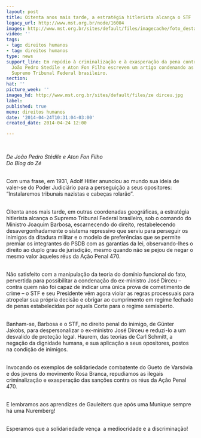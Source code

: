 ```yaml
---
layout: post
title: Oitenta anos mais tarde, a estratégia hitlerista alcança o STF
legacy_url: http://www.mst.org.br/node/16004
images: http://www.mst.org.br/sites/default/files/imagecache/foto_destaque/ze dirceu.jpg
video: ''
tags:
- tag: direitos humanos
- tag: direitos humanos
type: news
support_line: Em repúdio à criminalização e à exasperação da pena contra José Dirceu,
  João Pedro Stedile e Aton Fon Filho escrevem um artigo condenando as atitudes do
  Supremo Tribunal Federal brasileiro.
section: 
hat: ''
picture_week: ''
images_hd: http://www.mst.org.br/sites/default/files/ze dirceu.jpg
label: 
published: true
menu: direitos humanos
date: '2014-04-24T10:31:04-03:00'
created_date: 2014-04-24 12:00

---
```

<p><em><br></em></p><p><em>De João Pedro Stédile e Aton Fon Filho<br>Do Blog do Zé</em></p><p><br>Com uma frase, em 1931, Adolf Hitler anunciou ao mundo sua ideia de valer-se do Poder Judiciário para a perseguição a seus opositores: “Instalaremos tribunais nazistas e cabeças rolarão”.</p><p><br>Oitenta anos mais tarde, em outras coordenadas geográficas, a estratégia hitlerista alcança o Supremo Tribunal Federal brasileiro, sob o comando do Ministro Joaquim Barbosa, escarnecendo do direito, restabelecendo desavergonhadamente o sistema repressivo que serviu para perseguir os inimigos da ditadura militar e o modelo de preferências que se permite premiar os integrantes do PSDB com as garantias da lei, observando-lhes o direito ao duplo grau de jurisdição, mesmo quando não se pejou de negar o mesmo valor àqueles réus da Ação Penal 470.</p><p><br>Não satisfeito com a manipulação da teoria do domínio funcional do fato, pervertida para possibilitar a condenação do ex-ministro José Dirceu – contra quem não foi capaz de indicar uma única prova de cometimento de crime – o STF e seu Presidente vêm agora violar as regras processuais para atropelar sua própria decisão e obrigar ao cumprimento em regime fechado de penas estabelecidas por aquela Corte para o regime semiaberto.</p><p><br>Banham-se, Barbosa e o STF, no direito penal do inimigo, de Günter Jakobs, para despersonalizar o ex-ministro José Dirceu e reduzi-lo a um desvalido de proteção legal. Haurem, das teorias de Carl Schmitt, a negação da dignidade humana, e sua aplicação a seus opositores, postos na condição de inimigos.</p><p><br>Invocando os exemplos de solidariedade combatente do Gueto de Varsóvia e dos jovens do movimento Rosa Branca, repudiamos as ilegais criminalização e exasperação das sanções contra os réus da Ação Penal 470.</p><p><br>E lembramos aos aprendizes de Gauleiters que após uma Munique sempre há uma Nuremberg!</p><p><br>Esperamos que a solidariedade vença &nbsp;a mediocridade e a discriminação!</p><p>&nbsp;</p><p>&nbsp;</p>
